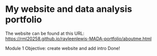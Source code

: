 # My website and data analysis portfolio
The website can be found at this URL: https://rml20258.github.io/rayleenlewis-MADA-portfolio/aboutme.html

Module 1 Objective: create website and add intro
  Done!
